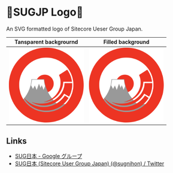 # :tokyo_tower:SUGJP Logo:sushi:
An SVG formatted logo of Sitecore Ueser Group Japan.

|Tansparent backgrournd|Filled background|
|:-:|:-:|
|<img src="./icon-transparent.svg" width="200px" style="background: skyblue;" >|<img src="./icon-filled.svg" width="200px" style="background: skyblue;" >|

## Links
- [SUG日本 - Google グループ](https://groups.google.com/forum/#!forum/sugnihon)
- [SUG日本 (Sitecore User Group Japan) (@sugnihon) / Twitter](https://twitter.com/sugnihon)
